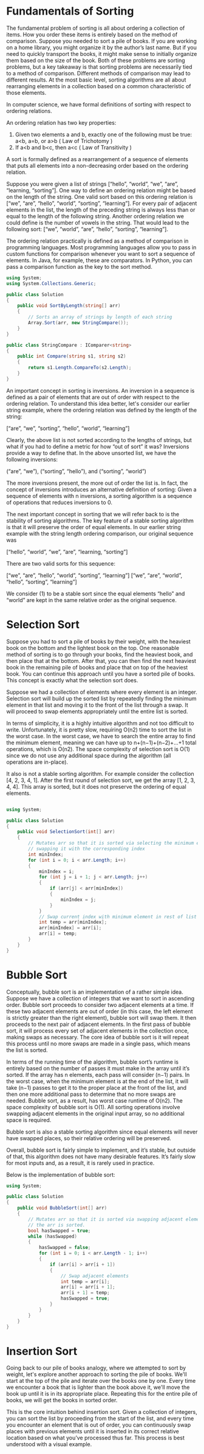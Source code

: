 # Fundamentals of Sorting

The fundamental problem of sorting is all about ordering a collection of items. How you order these items is entirely based on the method of comparison. Suppose you needed to sort a pile of books. If you are working on a home library, you might organize it by the author’s last name. But if you need to quickly transport the books, it might make sense to initially organize them based on the size of the book. Both of these problems are sorting problems, but a key takeaway is that sorting problems are necessarily tied to a method of comparison. Different methods of comparison may lead to different results. At the most basic level, sorting algorithms are all about rearranging elements in a collection based on a common characteristic of those elements.

In computer science, we have formal definitions of sorting with respect to ordering relations.

An ordering relation has two key properties:
1. Given two elements a and b, exactly one of the following must be true: a<b, a=b, or a>b ( Law of Trichotomy ) 
2. If a<b and b<c, then a<c ( Law of Transitivity )

A sort is formally defined as a rearrangement of a sequence of elements that puts all elements into a non-decreasing order based on the ordering relation.

Suppose you were given a list of strings [“hello”, “world”, “we”, “are”, “learning, “sorting”]. One way to define an ordering relation might be based on the length of the string. One valid sort based on this ordering relation is [“we”, “are”, “hello”, “world”, “sorting”, “learning”]. For every pair of adjacent elements in the list, the length of the preceding string is always less than or equal to the length of the following string. Another ordering relation we could define is the number of vowels in the string. That would lead to the following sort: [“we”, “world”, “are”, “hello”, “sorting”, “learning”].

The ordering relation practically is defined as a method of comparison in programming languages. Most programming languages allow you to pass in custom functions for comparison whenever you want to sort a sequence of elements. In Java, for example, these are comparators. In Python, you can pass a comparison function as the key to the sort method.

```csharp
using System;
using System.Collections.Generic;

public class Solution
{
    public void SortByLength(string[] arr)
    {
        // Sorts an array of strings by length of each string
        Array.Sort(arr, new StringCompare());
    }
}

public class StringCompare : IComparer<string>
{
    public int Compare(string s1, string s2)
    {
        return s1.Length.CompareTo(s2.Length);
    }
}
```

An important concept in sorting is inversions. An inversion in a sequence is defined as a pair of elements that are out of order with respect to the ordering relation. To understand this idea better, let's consider our earlier string example, where the ordering relation was defined by the length of the string:

[“are”, “we”, “sorting”, “hello”, “world”, “learning”]

Clearly, the above list is not sorted according to the lengths of strings, but what if you had to define a metric for how “out of sort” it was? Inversions provide a way to define that. In the above unsorted list, we have the following inversions:

(“are”, “we”), (“sorting”, “hello”), and (“sorting”, “world”)

The more inversions present, the more out of order the list is. In fact, the concept of inversions introduces an alternative definition of sorting: Given a sequence of elements with n inversions, a sorting algorithm is a sequence of operations that reduces inversions to 0.

The next important concept in sorting that we will refer back to is the stability of sorting algorithms. The key feature of a stable sorting algorithm is that it will preserve the order of equal elements. In our earlier string example with the string length ordering comparison, our original sequence was 

[“hello”, “world”, “we”, “are”, “learning, “sorting”]

There are two valid sorts for this sequence:

[“we”, “are”, “hello”, “world”, “sorting”, “learning”]
[“we”, “are”, “world”, “hello”, “sorting”, “learning”]

We consider (1) to be a stable sort since the equal elements “hello” and “world” are kept in the same relative order as the original sequence.

# Selection Sort

Suppose you had to sort a pile of books by their weight, with the heaviest book on the bottom and the lightest book on the top. One reasonable method of sorting is to go through your books, find the heaviest book, and then place that at the bottom. After that, you can then find the next heaviest book in the remaining pile of books and place that on top of the heaviest book. You can continue this approach until you have a sorted pile of books. This concept is exactly what the selection sort does.

Suppose we had a collection of elements where every element is an integer. Selection sort will build up the sorted list by repeatedly finding the minimum element in that list and moving it to the front of the list through a swap. It will proceed to swap elements appropriately until the entire list is sorted.

In terms of simplicity, it is a highly intuitive algorithm and not too difficult to write. Unfortunately, it is pretty slow, requiring O(n2) time to sort the list in the worst case. In the worst case, we have to search the entire array to find the minimum element, meaning we can have up to n+(n−1)+(n−2)+…+1 total operations, which is O(n2). The space complexity of selection sort is O(1) since we do not use any additional space during the algorithm (all operations are in-place).

It also is not a stable sorting algorithm. For example consider the collection [4, 2, 3, 4, 1]. After the first round of selection sort, we get the array [1, 2, 3, 4, 4]. This array is sorted, but it does not preserve the ordering of equal elements.

```csharp

using System;

public class Solution
{
    public void SelectionSort(int[] arr)
    {
        // Mutates arr so that it is sorted via selecting the minimum element and
        // swapping it with the corresponding index
        int minIndex;
        for (int i = 0; i < arr.Length; i++)
        {
            minIndex = i;
            for (int j = i + 1; j < arr.Length; j++)
            {
                if (arr[j] < arr[minIndex])
                {
                    minIndex = j;
                }
            }
            // Swap current index with minimum element in rest of list
            int temp = arr[minIndex];
            arr[minIndex] = arr[i];
            arr[i] = temp;
        }
    }
}
```
# Bubble Sort

Conceptually, bubble sort is an implementation of a rather simple idea. Suppose we have a collection of integers that we want to sort in ascending order. Bubble sort proceeds to consider two adjacent elements at a time. If these two adjacent elements are out of order (in this case, the left element is strictly greater than the right element), bubble sort will swap them. It then proceeds to the next pair of adjacent elements. In the first pass of bubble sort, it will process every set of adjacent elements in the collection once, making swaps as necessary. The core idea of bubble sort is it will repeat this process until no more swaps are made in a single pass, which means the list is sorted.

In terms of the running time of the algorithm, bubble sort’s runtime is entirely based on the number of passes it must make in the array until it’s sorted. If the array has n elements, each pass will consider (n−1) pairs. In the worst case, when the minimum element is at the end of the list, it will take (n−1) passes to get it to the proper place at the front of the list, and then one more additional pass to determine that no more swaps are needed. Bubble sort, as a result, has worst case runtime of O(n2). The space complexity of bubble sort is O(1). All sorting operations involve swapping adjacent elements in the original input array, so no additional space is required.

Bubble sort is also a stable sorting algorithm since equal elements will never have swapped places, so their relative ordering will be preserved.

Overall, bubble sort is fairly simple to implement, and it’s stable, but outside of that, this algorithm does not have many desirable features. It’s fairly slow for most inputs and, as a result, it is rarely used in practice.

Below is the implementation of bubble sort:

```csharp
using System;

public class Solution
{
    public void BubbleSort(int[] arr)
    {
        // Mutates arr so that it is sorted via swapping adjacent elements until
        // the arr is sorted.
        bool hasSwapped = true;
        while (hasSwapped)
        {
            hasSwapped = false;
            for (int i = 0; i < arr.Length - 1; i++)
            {
                if (arr[i] > arr[i + 1])
                {
                    // Swap adjacent elements
                    int temp = arr[i];
                    arr[i] = arr[i + 1];
                    arr[i + 1] = temp;
                    hasSwapped = true;
                }
            }
        }
    }
}
```

#   Insertion Sort
Going back to our pile of books analogy, where we attempted to sort by weight, let's explore another approach to sorting the pile of books. We'll start at the top of the pile and iterate over the books one by one. Every time we encounter a book that is lighter than the book above it, we'll move the book up until it is in its appropriate place. Repeating this for the entire pile of books, we will get the books in sorted order.

This is the core intuition behind insertion sort. Given a collection of integers, you can sort the list by proceeding from the start of the list, and every time you encounter an element that is out of order, you can continuously swap places with previous elements until it is inserted in its correct relative location based on what you’ve processed thus far. This process is best understood with a visual example.
